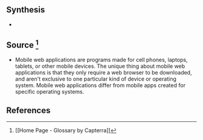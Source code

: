 ## Synthesis
- 
## Source [^1]
- Mobile web applications are programs made for cell phones, laptops, tablets, or other mobile devices. The unique thing about mobile web applications is that they only require a web browser to be downloaded, and aren't exclusive to one particular kind of device or operating system. Mobile web applications differ from mobile apps created for specific operating systems.
## References

[^1]: [[Home Page - Glossary by Capterra]]
